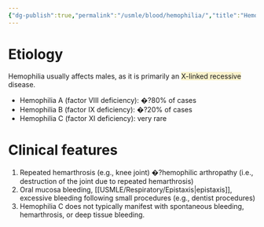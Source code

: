 ```yaml
---
{"dg-publish":true,"permalink":"/usmle/blood/hemophilia/","title":"Hemophilia","tags":["t1"]}
---
```



# Etiology
Hemophilia usually affects males, as it is primarily an <span style="background:rgba(240, 200, 0, 0.2)">X-linked recessive</span> disease.
- Hemophilia A (factor VIII deficiency): �?80% of cases
- Hemophilia B (factor IX deficiency): �?20% of cases
- Hemophilia C (factor XI deficiency): very rare
# Clinical features
1. Repeated hemarthrosis (e.g., knee joint) �?hemophilic arthropathy (i.e., destruction of the joint due to repeated hemarthrosis)
2. Oral mucosa bleeding, [[USMLE/Respiratory/Epistaxis\|epistaxis]], excessive bleeding following small procedures (e.g., dentist procedures)
3. Hemophilia C does not typically manifest with spontaneous bleeding, hemarthrosis, or deep tissue bleeding.

